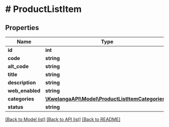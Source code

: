 # # ProductListItem

## Properties

Name | Type | Description | Notes
------------ | ------------- | ------------- | -------------
**id** | **int** |  | [optional] 
**code** | **string** |  | [optional] 
**alt_code** | **string** |  | [optional] 
**title** | **string** |  | [optional] 
**description** | **string** |  | [optional] 
**web_enabled** | **string** |  | [optional] 
**categories** | [**\KwelangaAPI\Model\ProductListItemCategories[]**](ProductListItemCategories.md) |  | [optional] 
**status** | **string** |  | [optional] 

[[Back to Model list]](../../README.md#documentation-for-models) [[Back to API list]](../../README.md#documentation-for-api-endpoints) [[Back to README]](../../README.md)



